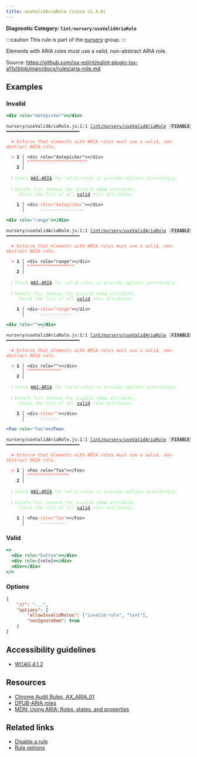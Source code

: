 ```yaml
---
title: useValidAriaRole (since v1.4.0)
---
```


**Diagnostic Category: `lint/nursery/useValidAriaRole`**

:::caution
This rule is part of the [nursery](/linter/rules/#nursery) group.
:::

Elements with ARIA roles must use a valid, non-abstract ARIA role.

Source: https://github.com/jsx-eslint/eslint-plugin-jsx-a11y/blob/main/docs/rules/aria-role.md

## Examples

### Invalid

```jsx
<div role="datepicker"></div>
```

<pre class="language-text"><code class="language-text">nursery/useValidAriaRole.js:1:1 <a href="https://biomejs.dev/lint/rules/use-valid-aria-role">lint/nursery/useValidAriaRole</a> <span style="color: #000; background-color: #ddd;"> FIXABLE </span> ━━━━━━━━━━━━━━━━━━━━━━━━━━━━

<strong><span style="color: Tomato;">  </span></strong><strong><span style="color: Tomato;">✖</span></strong> <span style="color: Tomato;">Enforce that elements with ARIA roles must use a valid, non-abstract ARIA role.</span>
  
<strong><span style="color: Tomato;">  </span></strong><strong><span style="color: Tomato;">&gt;</span></strong> <strong>1 │ </strong>&lt;div role=&quot;datepicker&quot;&gt;&lt;/div&gt;
   <strong>   │ </strong><strong><span style="color: Tomato;">^</span></strong><strong><span style="color: Tomato;">^</span></strong><strong><span style="color: Tomato;">^</span></strong><strong><span style="color: Tomato;">^</span></strong><strong><span style="color: Tomato;">^</span></strong><strong><span style="color: Tomato;">^</span></strong><strong><span style="color: Tomato;">^</span></strong><strong><span style="color: Tomato;">^</span></strong><strong><span style="color: Tomato;">^</span></strong><strong><span style="color: Tomato;">^</span></strong><strong><span style="color: Tomato;">^</span></strong><strong><span style="color: Tomato;">^</span></strong><strong><span style="color: Tomato;">^</span></strong><strong><span style="color: Tomato;">^</span></strong><strong><span style="color: Tomato;">^</span></strong><strong><span style="color: Tomato;">^</span></strong><strong><span style="color: Tomato;">^</span></strong><strong><span style="color: Tomato;">^</span></strong><strong><span style="color: Tomato;">^</span></strong><strong><span style="color: Tomato;">^</span></strong><strong><span style="color: Tomato;">^</span></strong><strong><span style="color: Tomato;">^</span></strong><strong><span style="color: Tomato;">^</span></strong>
    <strong>2 │ </strong>
  
<strong><span style="color: lightgreen;">  </span></strong><strong><span style="color: lightgreen;">ℹ</span></strong> <span style="color: lightgreen;">Check </span><span style="color: lightgreen;"><a href="https://www.w3.org/TR/wai-aria/#namefromauthor">WAI-ARIA</a></span><span style="color: lightgreen;"> for valid roles or provide options accordingly.</span>
  
<strong><span style="color: lightgreen;">  </span></strong><strong><span style="color: lightgreen;">ℹ</span></strong> <span style="color: lightgreen;">Unsafe fix</span><span style="color: lightgreen;">: </span><span style="color: lightgreen;">Remove the invalid </span><span style="color: lightgreen;"><strong>role</strong></span><span style="color: lightgreen;"> attribute.
</span><span style="color: lightgreen;">  </span><span style="color: lightgreen;">  </span><span style="color: lightgreen;"> Check the list of all </span><span style="color: lightgreen;"><a href="https://www.w3.org/TR/wai-aria/#role_definitions">valid</a></span><span style="color: lightgreen;"> role attributes.</span>
  
<strong>  </strong><strong>  1 │ </strong>&lt;div<span style="opacity: 0.8;">·</span><span style="color: Tomato;">r</span><span style="color: Tomato;">o</span><span style="color: Tomato;">l</span><span style="color: Tomato;">e</span><span style="color: Tomato;">=</span><span style="color: Tomato;">&quot;</span><span style="color: Tomato;">d</span><span style="color: Tomato;">a</span><span style="color: Tomato;">t</span><span style="color: Tomato;">e</span><span style="color: Tomato;">p</span><span style="color: Tomato;">i</span><span style="color: Tomato;">c</span><span style="color: Tomato;">k</span><span style="color: Tomato;">e</span><span style="color: Tomato;">r</span><span style="color: Tomato;">&quot;</span>&gt;&lt;/div&gt;
<strong>  </strong><strong>    │ </strong>     <span style="color: Tomato;">-</span><span style="color: Tomato;">-</span><span style="color: Tomato;">-</span><span style="color: Tomato;">-</span><span style="color: Tomato;">-</span><span style="color: Tomato;">-</span><span style="color: Tomato;">-</span><span style="color: Tomato;">-</span><span style="color: Tomato;">-</span><span style="color: Tomato;">-</span><span style="color: Tomato;">-</span><span style="color: Tomato;">-</span><span style="color: Tomato;">-</span><span style="color: Tomato;">-</span><span style="color: Tomato;">-</span><span style="color: Tomato;">-</span><span style="color: Tomato;">-</span>       
</code></pre>

```jsx
<div role="range"></div>
```

<pre class="language-text"><code class="language-text">nursery/useValidAriaRole.js:1:1 <a href="https://biomejs.dev/lint/rules/use-valid-aria-role">lint/nursery/useValidAriaRole</a> <span style="color: #000; background-color: #ddd;"> FIXABLE </span> ━━━━━━━━━━━━━━━━━━━━━━━━━━━━

<strong><span style="color: Tomato;">  </span></strong><strong><span style="color: Tomato;">✖</span></strong> <span style="color: Tomato;">Enforce that elements with ARIA roles must use a valid, non-abstract ARIA role.</span>
  
<strong><span style="color: Tomato;">  </span></strong><strong><span style="color: Tomato;">&gt;</span></strong> <strong>1 │ </strong>&lt;div role=&quot;range&quot;&gt;&lt;/div&gt;
   <strong>   │ </strong><strong><span style="color: Tomato;">^</span></strong><strong><span style="color: Tomato;">^</span></strong><strong><span style="color: Tomato;">^</span></strong><strong><span style="color: Tomato;">^</span></strong><strong><span style="color: Tomato;">^</span></strong><strong><span style="color: Tomato;">^</span></strong><strong><span style="color: Tomato;">^</span></strong><strong><span style="color: Tomato;">^</span></strong><strong><span style="color: Tomato;">^</span></strong><strong><span style="color: Tomato;">^</span></strong><strong><span style="color: Tomato;">^</span></strong><strong><span style="color: Tomato;">^</span></strong><strong><span style="color: Tomato;">^</span></strong><strong><span style="color: Tomato;">^</span></strong><strong><span style="color: Tomato;">^</span></strong><strong><span style="color: Tomato;">^</span></strong><strong><span style="color: Tomato;">^</span></strong><strong><span style="color: Tomato;">^</span></strong>
    <strong>2 │ </strong>
  
<strong><span style="color: lightgreen;">  </span></strong><strong><span style="color: lightgreen;">ℹ</span></strong> <span style="color: lightgreen;">Check </span><span style="color: lightgreen;"><a href="https://www.w3.org/TR/wai-aria/#namefromauthor">WAI-ARIA</a></span><span style="color: lightgreen;"> for valid roles or provide options accordingly.</span>
  
<strong><span style="color: lightgreen;">  </span></strong><strong><span style="color: lightgreen;">ℹ</span></strong> <span style="color: lightgreen;">Unsafe fix</span><span style="color: lightgreen;">: </span><span style="color: lightgreen;">Remove the invalid </span><span style="color: lightgreen;"><strong>role</strong></span><span style="color: lightgreen;"> attribute.
</span><span style="color: lightgreen;">  </span><span style="color: lightgreen;">  </span><span style="color: lightgreen;"> Check the list of all </span><span style="color: lightgreen;"><a href="https://www.w3.org/TR/wai-aria/#role_definitions">valid</a></span><span style="color: lightgreen;"> role attributes.</span>
  
<strong>  </strong><strong>  1 │ </strong>&lt;div<span style="opacity: 0.8;">·</span><span style="color: Tomato;">r</span><span style="color: Tomato;">o</span><span style="color: Tomato;">l</span><span style="color: Tomato;">e</span><span style="color: Tomato;">=</span><span style="color: Tomato;">&quot;</span><span style="color: Tomato;">r</span><span style="color: Tomato;">a</span><span style="color: Tomato;">n</span><span style="color: Tomato;">g</span><span style="color: Tomato;">e</span><span style="color: Tomato;">&quot;</span>&gt;&lt;/div&gt;
<strong>  </strong><strong>    │ </strong>     <span style="color: Tomato;">-</span><span style="color: Tomato;">-</span><span style="color: Tomato;">-</span><span style="color: Tomato;">-</span><span style="color: Tomato;">-</span><span style="color: Tomato;">-</span><span style="color: Tomato;">-</span><span style="color: Tomato;">-</span><span style="color: Tomato;">-</span><span style="color: Tomato;">-</span><span style="color: Tomato;">-</span><span style="color: Tomato;">-</span>       
</code></pre>

```jsx
<div role=""></div>
```

<pre class="language-text"><code class="language-text">nursery/useValidAriaRole.js:1:1 <a href="https://biomejs.dev/lint/rules/use-valid-aria-role">lint/nursery/useValidAriaRole</a> <span style="color: #000; background-color: #ddd;"> FIXABLE </span> ━━━━━━━━━━━━━━━━━━━━━━━━━━━━

<strong><span style="color: Tomato;">  </span></strong><strong><span style="color: Tomato;">✖</span></strong> <span style="color: Tomato;">Enforce that elements with ARIA roles must use a valid, non-abstract ARIA role.</span>
  
<strong><span style="color: Tomato;">  </span></strong><strong><span style="color: Tomato;">&gt;</span></strong> <strong>1 │ </strong>&lt;div role=&quot;&quot;&gt;&lt;/div&gt;
   <strong>   │ </strong><strong><span style="color: Tomato;">^</span></strong><strong><span style="color: Tomato;">^</span></strong><strong><span style="color: Tomato;">^</span></strong><strong><span style="color: Tomato;">^</span></strong><strong><span style="color: Tomato;">^</span></strong><strong><span style="color: Tomato;">^</span></strong><strong><span style="color: Tomato;">^</span></strong><strong><span style="color: Tomato;">^</span></strong><strong><span style="color: Tomato;">^</span></strong><strong><span style="color: Tomato;">^</span></strong><strong><span style="color: Tomato;">^</span></strong><strong><span style="color: Tomato;">^</span></strong><strong><span style="color: Tomato;">^</span></strong>
    <strong>2 │ </strong>
  
<strong><span style="color: lightgreen;">  </span></strong><strong><span style="color: lightgreen;">ℹ</span></strong> <span style="color: lightgreen;">Check </span><span style="color: lightgreen;"><a href="https://www.w3.org/TR/wai-aria/#namefromauthor">WAI-ARIA</a></span><span style="color: lightgreen;"> for valid roles or provide options accordingly.</span>
  
<strong><span style="color: lightgreen;">  </span></strong><strong><span style="color: lightgreen;">ℹ</span></strong> <span style="color: lightgreen;">Unsafe fix</span><span style="color: lightgreen;">: </span><span style="color: lightgreen;">Remove the invalid </span><span style="color: lightgreen;"><strong>role</strong></span><span style="color: lightgreen;"> attribute.
</span><span style="color: lightgreen;">  </span><span style="color: lightgreen;">  </span><span style="color: lightgreen;"> Check the list of all </span><span style="color: lightgreen;"><a href="https://www.w3.org/TR/wai-aria/#role_definitions">valid</a></span><span style="color: lightgreen;"> role attributes.</span>
  
<strong>  </strong><strong>  1 │ </strong>&lt;div<span style="opacity: 0.8;">·</span><span style="color: Tomato;">r</span><span style="color: Tomato;">o</span><span style="color: Tomato;">l</span><span style="color: Tomato;">e</span><span style="color: Tomato;">=</span><span style="color: Tomato;">&quot;</span><span style="color: Tomato;">&quot;</span>&gt;&lt;/div&gt;
<strong>  </strong><strong>    │ </strong>     <span style="color: Tomato;">-</span><span style="color: Tomato;">-</span><span style="color: Tomato;">-</span><span style="color: Tomato;">-</span><span style="color: Tomato;">-</span><span style="color: Tomato;">-</span><span style="color: Tomato;">-</span>       
</code></pre>

```jsx
<Foo role="foo"></Foo>
```

<pre class="language-text"><code class="language-text">nursery/useValidAriaRole.js:1:1 <a href="https://biomejs.dev/lint/rules/use-valid-aria-role">lint/nursery/useValidAriaRole</a> <span style="color: #000; background-color: #ddd;"> FIXABLE </span> ━━━━━━━━━━━━━━━━━━━━━━━━━━━━

<strong><span style="color: Tomato;">  </span></strong><strong><span style="color: Tomato;">✖</span></strong> <span style="color: Tomato;">Enforce that elements with ARIA roles must use a valid, non-abstract ARIA role.</span>
  
<strong><span style="color: Tomato;">  </span></strong><strong><span style="color: Tomato;">&gt;</span></strong> <strong>1 │ </strong>&lt;Foo role=&quot;foo&quot;&gt;&lt;/Foo&gt;
   <strong>   │ </strong><strong><span style="color: Tomato;">^</span></strong><strong><span style="color: Tomato;">^</span></strong><strong><span style="color: Tomato;">^</span></strong><strong><span style="color: Tomato;">^</span></strong><strong><span style="color: Tomato;">^</span></strong><strong><span style="color: Tomato;">^</span></strong><strong><span style="color: Tomato;">^</span></strong><strong><span style="color: Tomato;">^</span></strong><strong><span style="color: Tomato;">^</span></strong><strong><span style="color: Tomato;">^</span></strong><strong><span style="color: Tomato;">^</span></strong><strong><span style="color: Tomato;">^</span></strong><strong><span style="color: Tomato;">^</span></strong><strong><span style="color: Tomato;">^</span></strong><strong><span style="color: Tomato;">^</span></strong><strong><span style="color: Tomato;">^</span></strong>
    <strong>2 │ </strong>
  
<strong><span style="color: lightgreen;">  </span></strong><strong><span style="color: lightgreen;">ℹ</span></strong> <span style="color: lightgreen;">Check </span><span style="color: lightgreen;"><a href="https://www.w3.org/TR/wai-aria/#namefromauthor">WAI-ARIA</a></span><span style="color: lightgreen;"> for valid roles or provide options accordingly.</span>
  
<strong><span style="color: lightgreen;">  </span></strong><strong><span style="color: lightgreen;">ℹ</span></strong> <span style="color: lightgreen;">Unsafe fix</span><span style="color: lightgreen;">: </span><span style="color: lightgreen;">Remove the invalid </span><span style="color: lightgreen;"><strong>role</strong></span><span style="color: lightgreen;"> attribute.
</span><span style="color: lightgreen;">  </span><span style="color: lightgreen;">  </span><span style="color: lightgreen;"> Check the list of all </span><span style="color: lightgreen;"><a href="https://www.w3.org/TR/wai-aria/#role_definitions">valid</a></span><span style="color: lightgreen;"> role attributes.</span>
  
<strong>  </strong><strong>  1 │ </strong>&lt;Foo<span style="opacity: 0.8;">·</span><span style="color: Tomato;">r</span><span style="color: Tomato;">o</span><span style="color: Tomato;">l</span><span style="color: Tomato;">e</span><span style="color: Tomato;">=</span><span style="color: Tomato;">&quot;</span><span style="color: Tomato;">f</span><span style="color: Tomato;">o</span><span style="color: Tomato;">o</span><span style="color: Tomato;">&quot;</span>&gt;&lt;/Foo&gt;
<strong>  </strong><strong>    │ </strong>     <span style="color: Tomato;">-</span><span style="color: Tomato;">-</span><span style="color: Tomato;">-</span><span style="color: Tomato;">-</span><span style="color: Tomato;">-</span><span style="color: Tomato;">-</span><span style="color: Tomato;">-</span><span style="color: Tomato;">-</span><span style="color: Tomato;">-</span><span style="color: Tomato;">-</span>       
</code></pre>

### Valid

```jsx
<>
  <div role="button"></div>
  <div role={role}></div>
  <div></div>
</>
```

### Options

```json
{
    "//": "...",
    "options": {
        "allowInvalidRoles": ["invalid-role", "text"],
        "nonIgnoreDom": true
    }
}
```

## Accessibility guidelines

- [WCAG 4.1.2](https://www.w3.org/WAI/WCAG21/Understanding/name-role-value)

## Resources

- [Chrome Audit Rules, AX_ARIA_01](https://github.com/GoogleChrome/accessibility-developer-tools/wiki/Audit-Rules#ax_aria_01)
- [DPUB-ARIA roles](https://www.w3.org/TR/dpub-aria-1.0/)
- [MDN: Using ARIA: Roles, states, and properties](https://developer.mozilla.org/en-US/docs/Web/Accessibility/ARIA/ARIA_Techniques)

## Related links

- [Disable a rule](/linter/#disable-a-lint-rule)
- [Rule options](/linter/#rule-options)
